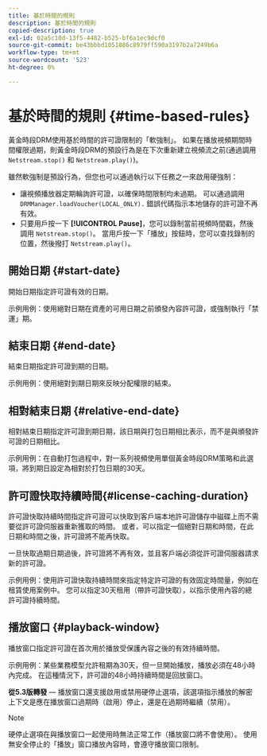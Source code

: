 ```yaml
---
title: 基於時間的規則
description: 基於時間的規則
copied-description: true
exl-id: 02a5c10d-13f5-4482-b525-bf6a1ec9dcf0
source-git-commit: be43bbbd1051886c8979ff590a3197b2a7249b6a
workflow-type: tm+mt
source-wordcount: '523'
ht-degree: 0%

---
```


# 基於時間的規則 {#time-based-rules}

黃金時段DRM使用基於時間的許可證限制的「軟強制」。 如果在播放視頻期間時間權限過期，則黃金時段DRM的預設行為是在下次重新建立視頻流之前(通過調用 `Netstream.stop()` 和 `Netstream.play()`)。

雖然軟強制是預設行為，但您也可以通過執行以下任務之一來啟用硬強制：

* 讓視頻播放器定期輪詢許可證，以確保時間限制均未過期。 可以通過調用 `DRMManager.loadVoucher(LOCAL_ONLY).` 錯誤代碼指示本地儲存的許可證不再有效。
* 只要用戶按一下 **[!UICONTROL Pause]**，您可以錄制當前視頻時間戳，然後調用 `Netstream.stop()`。 當用戶按一下「播放」按鈕時，您可以查找錄制的位置，然後撥打 `Netstream.play()`。

## 開始日期 {#start-date}

開始日期指定許可證有效的日期。

示例用例：使用絕對日期在資產的可用日期之前頒發內容許可證，或強制執行「禁運」期。

## 結束日期 {#end-date}

結束日期指定許可證到期的日期。

示例用例：使用絕對到期日期來反映分配權限的結束。

## 相對結束日期 {#relative-end-date}

相對結束日期指定許可證到期日期，該日期與打包日期相比表示，而不是與頒發許可證的日期相比。

示例用例：在自動打包過程中，對一系列視頻使用單個黃金時段DRM策略和此選項，將到期日設定為相對於打包日期的30天。

## 許可證快取持續時間{#license-caching-duration}

許可證快取持續時間指定許可證可以快取到客戶端本地許可證儲存中磁碟上而不需要從許可證伺服器重新獲取的時間。 或者，可以指定一個絕對日期和時間，在此日期和時間之後，許可證將不能再快取。

一旦快取過期日期過後，許可證將不再有效，並且客戶端必須從許可證伺服器請求新的許可證。

示例用例：使用許可證快取持續時間來指定特定許可證的有效固定時間量，例如在租賃使用案例中。 您可以指定30天租用（帶許可證快取），以指示使用內容的總許可證持續時間。

## 播放窗口 {#playback-window}

播放窗口指定許可證在首次用於播放受保護內容之後的有效持續時間。

示例用例：某些業務模型允許租期為30天，但一旦開始播放，播放必須在48小時內完成。 在這種情況下，許可證的48小時持續時間是回放窗口。

**從5.3版轉發**  — 播放窗口還支援啟用或禁用硬停止選項，該選項指示播放的解密上下文是應在播放窗口過期時（啟用）停止，還是在過期時繼續（禁用）。

>[!NOTE]
>
>硬停止選項在與播放窗口一起使用時無法正常工作（播放窗口將不會使用）。 使用無安全停止的「播放」窗口播放內容時，會遵守播放窗口限制。
